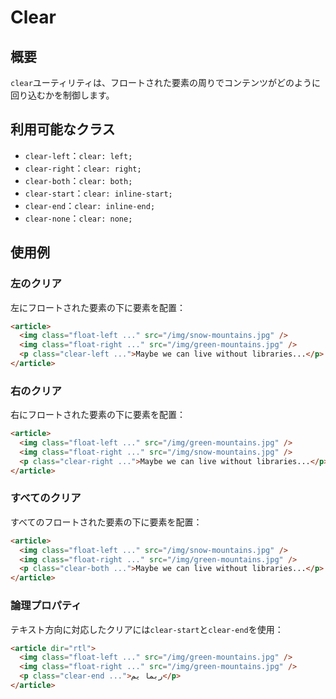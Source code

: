 # Clear

## 概要

`clear`ユーティリティは、フロートされた要素の周りでコンテンツがどのように回り込むかを制御します。

## 利用可能なクラス

- `clear-left`：`clear: left;`
- `clear-right`：`clear: right;`
- `clear-both`：`clear: both;`
- `clear-start`：`clear: inline-start;`
- `clear-end`：`clear: inline-end;`
- `clear-none`：`clear: none;`

## 使用例

### 左のクリア

左にフロートされた要素の下に要素を配置：

```html
<article>
  <img class="float-left ..." src="/img/snow-mountains.jpg" />
  <img class="float-right ..." src="/img/green-mountains.jpg" />
  <p class="clear-left ...">Maybe we can live without libraries...</p>
</article>
```

### 右のクリア

右にフロートされた要素の下に要素を配置：

```html
<article>
  <img class="float-left ..." src="/img/green-mountains.jpg" />
  <img class="float-right ..." src="/img/snow-mountains.jpg" />
  <p class="clear-right ...">Maybe we can live without libraries...</p>
</article>
```

### すべてのクリア

すべてのフロートされた要素の下に要素を配置：

```html
<article>
  <img class="float-left ..." src="/img/snow-mountains.jpg" />
  <img class="float-right ..." src="/img/green-mountains.jpg" />
  <p class="clear-both ...">Maybe we can live without libraries...</p>
</article>
```

### 論理プロパティ

テキスト方向に対応したクリアには`clear-start`と`clear-end`を使用：

```html
<article dir="rtl">
  <img class="float-left ..." src="/img/green-mountains.jpg" />
  <img class="float-right ..." src="/img/green-mountains.jpg" />
  <p class="clear-end ...">ربما يم</p>
</article>
```

